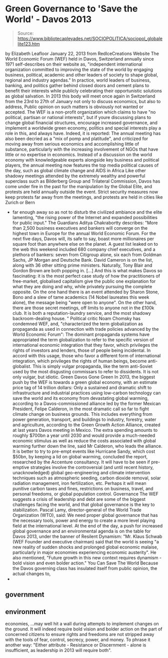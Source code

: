 # Green Governance to 'Save the World' - Davos 2013

> Source: https://www.bibliotecapleyades.net/SOCIOPOLITICA/sociopol_globalelite123.htm

by Elizabeth Leafloor
January 22, 2013
from
RedIceCreations Website
The World Economic Forum (WEF)
held in Davos, Switzerland annually since 1971 self-describes on
their website as,
"independent
international organization committed to improving the state of the world
by engaging business, political, academic and other leaders of society
to shape global, regional and industry agendas."
In practice, world leaders
of business, banking, and politics gather behind closed doors and cement
plans to benefit their interests while publicly celebrating their
opportunistic solutions as global salvation.
In 2013 this body will meet once again in Switzerland from the 23rd
to 27th of January not only to discuss economics, but also to
address,
Public opinion on such matters is obviously not wanted or accepted.
The WEF is a non-profit organization which claims to have "no political,
partisan or national interests", but if youre discussing plans to change
global financial structures, encourage increased governance, and implement a
worldwide green economy, politics and special interests play a role in
this, and always have.
Indeed, it is
reported:
The annual meeting has also been decried as
a "mix of pomp and platitude", and criticized for moving away from
serious economics and accomplishing little of substance, particularly
with the increasing involvement of NGOs that have little or no expertise
in economics.
Instead of a discussion on the world economy
with knowledgeable experts alongside key business and political players,
the annual meeting now features the top media political causes of the
day, such as global climate change and AIDS in Africa
Like other shadowy meetings attended by the
extremely wealthy and powerful superclass such as
Bilderberg Group and
Trilateral Commission, Davos has come under fire in the past for
the manipulation by
the Global Elite, and protests are held annually outside
the event.
Strict security measures now keep protests far
away from the meetings, and protests are held in cities like Zurich or Bern
- far enough away so as not to disturb the civilized ambiance and the
elite lamenting,
"the rising power of the Internet and expanded possibilities
for public input."
The Guardians
Aditya Chakrabortty describes:
"More than 2,500 business executives and
bankers will converge on the highest town in Europe for the annual World
Economic Forum. For the next five days, Davos will, its safe to say,
boast more millionaires per square foot than anywhere else on the
planet.
A guest list leaked on to the web this
weekend included 680 company chief executives, and a plethora of
bankers: seven from Citigroup alone, six each from Goldman Sachs, JP
Morgan and Deutsche Bank.
David Cameron is on the list, along with 36
other sitting prime ministers. Naturally, Tony Blair and Gordon Brown
are both popping in.
[...]
And this is what makes Davos so fascinating: it is the most perfect case
study of how the practitioners of free-market, globalised capitalism
give the public one explanation for what they are doing and why, while
privately pursuing the complete opposite.
On the one hand there is an event attended
by Sharon Stone, Bono and a slew of tame academics (14 Nobel laureates
this week alone), the message being "were open to anyone".
On the other hand, there are those secret
meetings, off limits to anyone not in the £100k club. It is both a
reputation-laundry service, and the most shadowy backroom-dealing house.
"
Political critic
Noam Chomsky has condemned WEF,
and,
"characterized the term globalization as propaganda as used in
connection with trade policies advanced by the World Economic Forum":
The dominant propaganda systems have
appropriated the term globalization to refer to the specific version
of international economic integration that they favor, which privileges
the rights of investors and lenders, those of people being incidental.
In accord with this usage, those who favor a
different form of international integration, which privileges the rights
of human beings, become anti-globalist.
This is simply vulgar propaganda, like the
term anti-Soviet used by the most disgusting commissars to refer to
dissidents. It is not only vulgar, but idiotic.
Green
Davos Gone
Green
In 2013, the biggest push by the WEF is towards a green global economy,
with an estimate price tag of 14 trillion dollars:
Only a sustained and dramatic shift to
infrastructure and industrial practices using low-carbon technology can
save the world and its economy from devastating global warming,
according to a Davos-commissioned alliance led by the former Mexican
President, Felipe Calderon, in the most dramatic call so far to fight
climate change on business grounds.
This includes everything from power generation, transport, and buildings
to industry, forestry, water and agriculture, according to the Green
Growth Action Alliance, created at last years Davos meeting in Mexico.
The extra spending amounts to roughly $700bn a year until 2030 and would
provide a much-needed economic stimulus as well as reduce the costs
associated with global warming further down the line, said Mr Calderon,
who leads the alliance.
It is better to try to pre-empt events like Hurricane Sandy, which cost
$50bn, by keeping a lid on global warming, concluded the report,
researched by the Accenture consultancy.
It will have to be seen if pre-emptive
strategies involve the controversial (and until recent history,
unacknowledged) global geo-engineering and climate intervention
techniques such as atmospheric seeding, carbon dioxide removal, solar
radiation management, iron fertilization, etc.
Perhaps it will mean punitive carbon taxes and
fines, restrictions on business, travel, and personal freedoms, or global
population control.
Governance
The WEF suggests a crisis of leadership and debt are some of the biggest
challenges facing the world, and that global governance is the key to
stabilization.
Pascal Lamy, director-general of the
World Trade Organization (WTO), said:
We need proper global governance that has
the necessary tools, power and energy to create a more level playing
field at the international level.
At the end of the day, a push for increased
global governance and an environmental agenda is on the table for Davos
2013, under the banner of Resilent Dynamism:
"Mr. Klaus Schwab (WEF Founder and executive
chairman) said that the world is seeing "a new reality of sudden shocks
and prolonged global economic malaise, particularly in major economies
experiencing economic austerity".
He also mentioned, "Future growth in this
new context requires dynamism - bold vision and even bolder action."
You Can Save The World
Because the Davos governing class has insulated itself from public opinion,
the actual changes to,
-
government
-
environment
-
economies,
...may well hit a
wall during attempts to implement changes on the ground.
It will indeed require bold vision and bolder
action on the part of concerned citizens to ensure rights and freedoms are
not stripped away with the tools of fear, control, secrecy, power, and
money.
To phrase it another way:
"Either attribute - Resistance or
Discernment - alone is insufficient, as leadership in 2013 will
require both".
